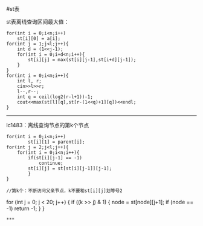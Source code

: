 #st表

st表离线查询区间最大值：
```
for(int i = 0;i<n;i++)
    st[i][0] = a[i];
for(int j = 1;j<l;j++){
    int d = (1<<j-1);
    for(int i = 0;i+d<n;i++){
        st[i][j] = max(st[i][j-1],st[i+d][j-1]);
    }
} 
for(int i = 0;i<m;i++){
    int l, r;
    cin>>l>>r;
    l--,r--;
    int q = ceil(log2(r-l+1))-1;
    cout<<max(st[l][q],st[r-(1<<q)+1][q])<<endl;
}
```
***

lc1483：离线查询节点的第k个节点
```
for(int i = 0;i<n;i++)
        st[i][1] = parent[i];
for(int j = 2;j<l;j++){
    for(int i = 0;i<n;i++){
        if(st[i][j-1] == -1)
            continue;
        st[i][j] = st[st[i][j-1]][j-1];
        }
}

//第k个：不断访问父亲节点，k不要和st[i][j]划等号2
```
for (int j = 0; j < 20; j++) {
    if ((k >> j) & 1) {
        node = st[node][j+1];
        if (node == -1) 
            return -1;
    }
}
```
***

